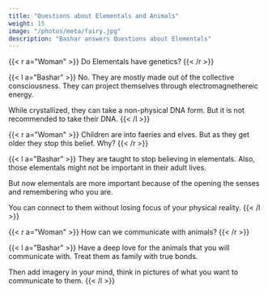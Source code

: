 ```yaml
---
title: "Questions about Elementals and Animals"
weight: 15
image: "/photos/meta/fairy.jpg"
description: "Bashar answers Questions about Elementals"
---
```



<!-- > From: Being a Whole Person -->


{{< r a="Woman" >}}
Do Elementals have genetics?
{{< /r >}}


{{< l a="Bashar" >}}
No. They are mostly made out of the collective consciousness. They can project themselves through electromagnethereic energy. 

While crystallized, they can take a non-physical DNA form. But it is not recommended to take their DNA.
{{< /l >}}



{{< r a="Woman" >}}
Children are into faeries and elves. But as they get older they stop this belief. Why?
{{< /r >}}

{{< l a="Bashar" >}}
They are taught to stop believing in elementals. Also, those elementals might not be important in their adult lives. 

But now elementals are more important because of the opening the senses and remembering who you are. 

You can connect to them without losing focus of your physical reality. 
{{< /l >}}



{{< r a="Woman" >}}
How can we communicate with animals?
{{< /r >}}

{{< l a="Bashar" >}}
Have a deep love for the animals that you will communicate with. Treat them as family with true bonds. 

Then add imagery in your mind, think in pictures of what you want to communicate to them. 
{{< /l >}}

